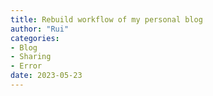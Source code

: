 ```yaml
---
title: Rebuild workflow of my personal blog 
author: "Rui"
categories:
- Blog
- Sharing
- Error
date: 2023-05-23
---
```








